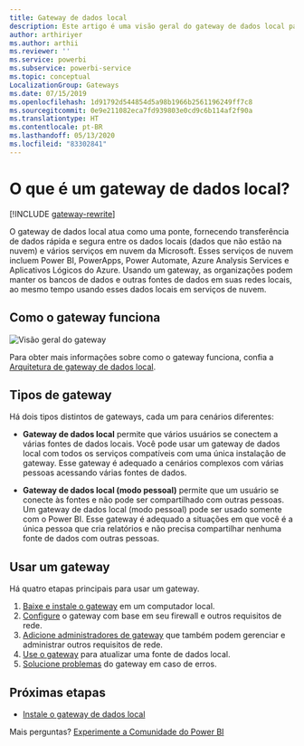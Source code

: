```yaml
---
title: Gateway de dados local
description: Este artigo é uma visão geral do gateway de dados local para o Power BI. É possível usar este gateway para trabalhar com fontes de dados do DirectQuery. Você também pode usar este gateway para atualizar conjuntos de dados de nuvem com dados locais.
author: arthiriyer
ms.author: arthii
ms.reviewer: ''
ms.service: powerbi
ms.subservice: powerbi-service
ms.topic: conceptual
LocalizationGroup: Gateways
ms.date: 07/15/2019
ms.openlocfilehash: 1d91792d544854d5a98b1966b2561196249ff7c8
ms.sourcegitcommit: 0e9e211082eca7fd939803e0cd9c6b114af2f90a
ms.translationtype: HT
ms.contentlocale: pt-BR
ms.lasthandoff: 05/13/2020
ms.locfileid: "83302841"
---
```

# <a name="what-is-an-on-premises-data-gateway"></a>O que é um gateway de dados local?

[!INCLUDE [gateway-rewrite](../includes/gateway-rewrite.md)]

O gateway de dados local atua como uma ponte, fornecendo transferência de dados rápida e segura entre os dados locais (dados que não estão na nuvem) e vários serviços em nuvem da Microsoft. Esses serviços de nuvem incluem Power BI, PowerApps, Power Automate, Azure Analysis Services e Aplicativos Lógicos do Azure. Usando um gateway, as organizações podem manter os bancos de dados e outras fontes de dados em suas redes locais, ao mesmo tempo usando esses dados locais em serviços de nuvem.

## <a name="how-the-gateway-works"></a>Como o gateway funciona

![Visão geral do gateway](media/service-gateway-onprem/on-premises-data-gateway.png)

Para obter mais informações sobre como o gateway funciona, confia a [Arquitetura de gateway de dados local](/data-integration/gateway/service-gateway-onprem-indepth).

## <a name="types-of-gateways"></a>Tipos de gateway

Há dois tipos distintos de gateways, cada um para cenários diferentes:

* **Gateway de dados local** permite que vários usuários se conectem a várias fontes de dados locais. Você pode usar um gateway de dados local com todos os serviços compatíveis com uma única instalação de gateway. Esse gateway é adequado a cenários complexos com várias pessoas acessando várias fontes de dados.

* **Gateway de dados local (modo pessoal)** permite que um usuário se conecte às fontes e não pode ser compartilhado com outras pessoas. Um gateway de dados local (modo pessoal) pode ser usado somente com o Power BI. Esse gateway é adequado a situações em que você é a única pessoa que cria relatórios e não precisa compartilhar nenhuma fonte de dados com outras pessoas.

## <a name="use-a-gateway"></a>Usar um gateway

Há quatro etapas principais para usar um gateway.

1. [Baixe e instale o gateway](/data-integration/gateway/service-gateway-install) em um computador local.
1. [Configure](/data-integration/gateway/service-gateway-app) o gateway com base em seu firewall e outros requisitos de rede.
1. [Adicione administradores de gateway](/data-integration/gateway/service-gateway-manage) que também podem gerenciar e administrar outros requisitos de rede.
1. [Use o gateway](service-gateway-sql-tutorial.md) para atualizar uma fonte de dados local.
1. [Solucione problemas](service-gateway-onprem-tshoot.md) do gateway em caso de erros.

## <a name="next-steps"></a>Próximas etapas

* [Instale o gateway de dados local](/data-integration/gateway/service-gateway-install)

Mais perguntas? [Experimente a Comunidade do Power BI](https://community.powerbi.com/)
